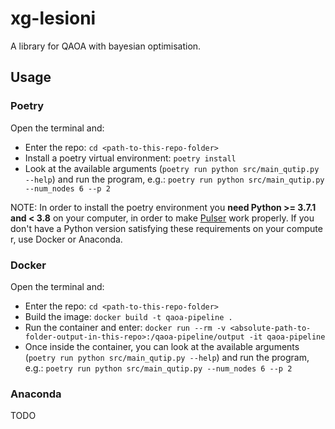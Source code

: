 # xg-lesioni

A library for QAOA with bayesian optimisation.

## Usage

### Poetry

Open the terminal and:
- Enter the repo: ```cd <path-to-this-repo-folder>```
- Install a poetry virtual environment: ```poetry install```
- Look at the available arguments (```poetry run python src/main_qutip.py --help```) and run the program, e.g.: ```poetry run python src/main_qutip.py --num_nodes 6 --p 2```

NOTE: In order to install the poetry environment you **need Python >= 3.7.1 and < 3.8** on your computer, in order to make [Pulser](https://pypi.org/project/pulser/) work properly. If you don't have a Python version satisfying these requirements on your compute r, use Docker or Anaconda.

### Docker

Open the terminal and:
- Enter the repo: ```cd <path-to-this-repo-folder>```
- Build the image: ```docker build -t qaoa-pipeline .```
- Run the container and enter: ```docker run --rm -v <absolute-path-to-folder-output-in-this-repo>:/qaoa-pipeline/output -it qaoa-pipeline```
- Once inside the container, you can look at the available arguments (```poetry run python src/main_qutip.py --help```) and run the program, e.g.: ```poetry run python src/main_qutip.py --num_nodes 6 --p 2```

### Anaconda
TODO
